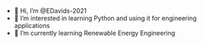 - 👋 Hi, I’m @EDavids-2021
- 👀 I’m interested in learning Python and using it for engineering applications
- 🌱 I’m currently learning Renewable Energy Engineering

<!---
EDavids-2021/EDavids-2021 is a ✨ special ✨ repository because its `README.md` (this file) appears on your GitHub profile.
You can click the Preview link to take a look at your changes.
--->
